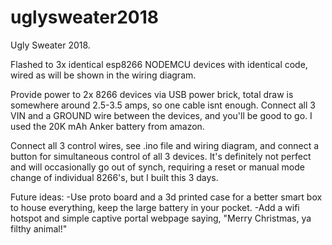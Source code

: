 # uglysweater2018
Ugly Sweater 2018.  

Flashed to 3x identical esp8266 NODEMCU devices with identical code, wired as will be shown in the wiring diagram.  

Provide power to 2x 8266 devices via USB power brick, total draw is somewhere around 2.5-3.5 amps, so one cable isnt enough. 
Connect all 3 VIN and a GROUND wire between the devices, and you'll be good to go. I used the 20K mAh Anker battery from amazon. 

Connect all 3 control wires, see .ino file and wiring diagram, and connect a button for simultaneous control of all 3 devices.  It's definitely not perfect and will occasionally go out of synch, requiring a reset or manual mode change of individual 8266's, but I built this 3 days. 

Future ideas:
-Use proto board and a 3d printed case for a better smart box to house everything, keep the large battery in your pocket. 
-Add a wifi hotspot and simple captive portal webpage saying, "Merry Christmas, ya filthy animal!"


